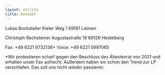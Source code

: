 ```yaml
---
layout: utility
title: Kontakt
---
```


Lukas Bockstaller
Kieler Weg 1
69181 Leimen

Christoph Rechsteiner
Augustastraße 19
69126 Heidelberg

Fax: +49 6221 6732136*
Voice: +49 6221 5997065

*Wir protestieren scharf gegen den Beschluss des Ältestenrat von 2021 und erhalten unser Fax aufrecht. Außerdem haben wir schon den Trend zur LP verschlafen. Das soll uns nicht wieder passieren.